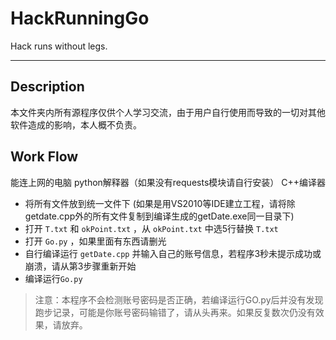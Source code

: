 # HackRunningGo

Hack runs without legs.

---

## Description

本文件夹内所有源程序仅供个人学习交流，由于用户自行使用而导致的一切对其他软件造成的影响，本人概不负责。

## Work Flow

能连上网的电脑
python解释器（如果没有requests模块请自行安装）
C++编译器

* 将所有文件放到统一文件下 (如果是用VS2010等IDE建立工程，请将除getdate.cpp外的所有文件复制到编译生成的getDate.exe同一目录下)
* 打开 `T.txt` 和 `okPoint.txt` ，从 `okPoint.txt` 中选5行替换 `T.txt`
* 打开 `Go.py` ，如果里面有东西请删光
* 自行编译运行 `getDate.cpp` 并输入自己的账号信息，若程序3秒未提示成功或崩溃，请从第3步骤重新开始
* 编译运行`Go.py`

> 注意：本程序不会检测账号密码是否正确，若编译运行GO.py后并没有发现跑步记录，可能是你账号密码输错了，请从头再来。如果反复数次仍没有效果，请放弃。
